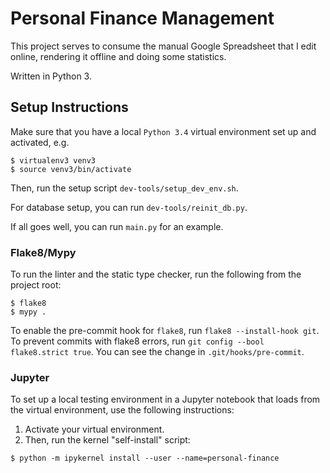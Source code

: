 Personal Finance Management
===========================

This project serves to consume the manual Google Spreadsheet that I edit online, rendering it offline and doing some statistics.

Written in Python 3.

## Setup Instructions

Make sure that you have a local `Python 3.4` virtual environment set up and activated, e.g.

```
$ virtualenv3 venv3
$ source venv3/bin/activate
```

Then, run the setup script `dev-tools/setup_dev_env.sh`.

For database setup, you can run `dev-tools/reinit_db.py`. 

If all goes well, you can run `main.py` for an example.

### Flake8/Mypy

To run the linter and the static type checker, run the following from the project root:
```
$ flake8
$ mypy .
```

To enable the pre-commit hook for `flake8`, run `flake8 --install-hook git`. To prevent commits with flake8 errors, run `git config --bool flake8.strict true`. You can see the change in `.git/hooks/pre-commit`.

### Jupyter

To set up a local testing environment in a Jupyter notebook that loads from the virtual environment, use the following instructions:

1. Activate your virtual environment.
2. Then, run the kernel "self-install" script:

```
$ python -m ipykernel install --user --name=personal-finance
```
